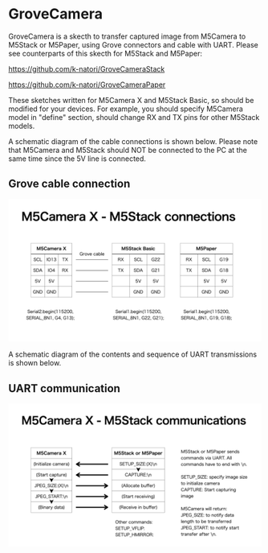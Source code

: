# GroveCamera

GroveCamera is a skecth to transfer captured image from M5Camera to M5Stack or M5Paper, using Grove connectors and cable with UART.
Please see counterparts of this skecth for M5Stack and M5Paper:

https://github.com/k-natori/GroveCameraStack

https://github.com/k-natori/GroveCameraPaper

These sketches written for M5Camera X and M5Stack Basic, so should be modified for your devices. For example, you should specify M5Camera model in "define" section, should change RX and TX pins for other M5Stack models.

A schematic diagram of the cable connections is shown below. Please note that M5Camera and M5Stack should NOT be connected to the PC at the same time since the 5V line is connected.
## Grove cable connection
![Grove cable connection](HOW_TO_USE/01_Connections.png)

A schematic diagram of the contents and sequence of UART transmissions is shown below.
## UART communication
![UART communication](HOW_TO_USE/02_Communications.png)

